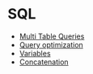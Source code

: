 # SQL

- [Multi Table Queries](https://github.com/SamiJW/SQL/tree/main/Multi%20Table%20Queries)
- [Query optimization](https://github.com/SamiJW/SQL/tree/main/Query%20Optimization)
- [Variables](https://github.com/SamiJW/SQL/tree/main/Variables)
- [Concatenation](https://github.com/SamiJW/SQL/tree/main/Concatenate)
